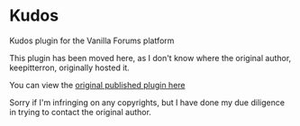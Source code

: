 # Kudos
Kudos plugin for the Vanilla Forums platform

This plugin has been moved here, as I don't know where the original author, keepitterron, originally hosted it.

You can view the [original published plugin here](http://vanillaforums.org/addon/kudos-plugin)

Sorry if I'm infringing on any copyrights, but I have done my due diligence in trying to contact the original author.

